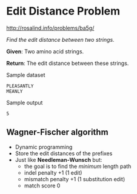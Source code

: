 # Edit Distance Problem

http://rosalind.info/problems/ba5g/

*Find the edit distance between two strings.*

**Given**: Two amino acid strings.

**Return**: The edit distance between these strings.

Sample dataset
```
PLEASANTLY
MEANLY
```

Sample output
```
5
```

## Wagner-Fischer algorithm
* Dynamic programming
* Store the edit distances of the prefixes
* Just like **Needleman-Wunsch** but:
  * the goal is to find the *minimum* length path
  * indel penalty +1 (1 edit)
  * mismatch penalty +1 (1 substitution edit)
  * match score 0
  